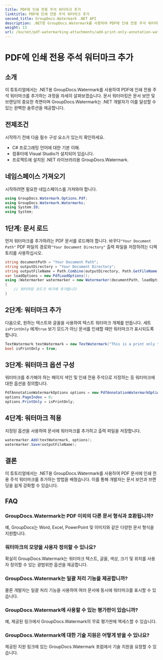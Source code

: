 ```yaml
---
title: PDF에 인쇄 전용 주석 워터마크 추가
linktitle: PDF에 인쇄 전용 주석 워터마크 추가
second_title: GroupDocs.Watermark .NET API
description: .NET용 GroupDocs.Watermark를 사용하여 PDF에 인쇄 전용 주석 워터마크를 추가하는 방법을 알아보세요. 손쉽게 문서 보안과 브랜딩을 강화하세요.
weight: 13
url: /ko/net/pdf-watermarking-attachments/add-print-only-annotation-watermark-pdf/
---
```


# PDF에 인쇄 전용 주석 워터마크 추가

## 소개
이 튜토리얼에서는 .NET용 GroupDocs.Watermark를 사용하여 PDF에 인쇄 전용 주석 워터마크를 추가하는 과정을 자세히 살펴보겠습니다. 문서 워터마킹은 문서 보안 및 브랜딩의 중요한 측면이며 GroupDocs.Watermark는 .NET 개발자가 이를 달성할 수 있는 완벽한 솔루션을 제공합니다.
## 전제조건
시작하기 전에 다음 필수 구성 요소가 있는지 확인하세요.
- C# 프로그래밍 언어에 대한 기본 이해.
- 컴퓨터에 Visual Studio가 설치되어 있습니다.
- 프로젝트에 설치된 .NET 라이브러리용 GroupDocs.Watermark.

## 네임스페이스 가져오기
시작하려면 필요한 네임스페이스를 가져와야 합니다.
```csharp
using GroupDocs.Watermark.Options.Pdf;
using GroupDocs.Watermark.Watermarks;
using System.IO;
using System;
```
## 1단계: 문서 로드
 먼저 워터마크를 추가하려는 PDF 문서를 로드해야 합니다. 바꾸다`"Your Document Path"` PDF 파일의 경로와`"Your Document Directory"` 출력 파일을 저장하려는 디렉토리를 사용하십시오.
```csharp
string documentPath = "Your Document Path";
string outputDirectory = "Your Document Directory";
string outputFileName = Path.Combine(outputDirectory, Path.GetFileName(documentPath));
var loadOptions = new PdfLoadOptions();
using (Watermarker watermarker = new Watermarker(documentPath, loadOptions))
{
    // 워터마킹 코드가 여기에 추가됩니다
}
```
## 2단계: 워터마크 추가
다음으로, 원하는 텍스트와 글꼴을 사용하여 텍스트 워터마크 개체를 만듭니다. 세트`isPrintOnly` 에게`true` 보기 모드가 아닌 문서를 인쇄할 때만 워터마크가 표시되도록 합니다.
```csharp
TextWatermark textWatermark = new TextWatermark("This is a print only test watermark. It won't appear in view mode.", new Font("Arial", 8));
bool isPrintOnly = true;
```
## 3단계: 워터마크 옵션 구성
워터마크를 추가해야 하는 페이지 색인 및 인쇄 전용 주석으로 지정하는 등 워터마크에 대한 옵션을 정의합니다.
```csharp
PdfAnnotationWatermarkOptions options = new PdfAnnotationWatermarkOptions();
options.PageIndex = 0;
options.PrintOnly = isPrintOnly;
```
## 4단계: 워터마크 적용
지정된 옵션을 사용하여 문서에 워터마크를 추가하고 출력 파일을 저장합니다.
```csharp
watermarker.Add(textWatermark, options);
watermarker.Save(outputFileName);
```

## 결론
이 튜토리얼에서는 .NET용 GroupDocs.Watermark를 사용하여 PDF 문서에 인쇄 전용 주석 워터마크를 추가하는 방법을 배웠습니다. 이를 통해 개발자는 문서 보안과 브랜딩을 쉽게 강화할 수 있습니다.
## FAQ
### GroupDocs.Watermark는 PDF 이외의 다른 문서 형식과 호환됩니까?
예, GroupDocs는 Word, Excel, PowerPoint 및 이미지와 같은 다양한 문서 형식을 지원합니다.
### 워터마크의 모양을 사용자 정의할 수 있나요?
확실히 GroupDocs.Watermark는 워터마크 텍스트, 글꼴, 색상, 크기 및 위치를 사용자 정의할 수 있는 광범위한 옵션을 제공합니다.
### GroupDocs.Watermark는 일괄 처리 기능을 제공합니까?
물론 개발자는 일괄 처리 기능을 사용하여 여러 문서에 동시에 워터마크를 표시할 수 있습니다.
### GroupDocs.Watermark에 사용할 수 있는 평가판이 있습니까?
예, 제공된 링크에서 GroupDocs.Watermark의 무료 평가판에 액세스할 수 있습니다.
### GroupDocs.Watermark에 대한 기술 지원은 어떻게 받을 수 있나요?
제공된 지원 링크에 있는 GroupDocs.Watermark 포럼에서 기술 지원을 요청할 수 있습니다.